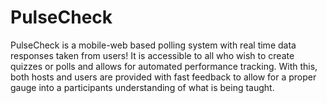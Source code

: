 # PulseCheck

PulseCheck is a mobile-web based polling system with real time data responses taken from users! It is accessible to all who wish to create quizzes or polls and allows for automated performance tracking. With this, both hosts and users are provided with fast feedback to allow for a proper gauge into a participants understanding of what is being taught.
